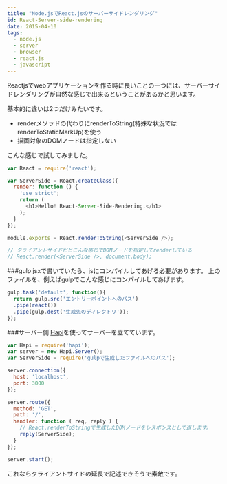 ```yaml
---
title: "Node.jsでReact.jsのサーバーサイドレンダリング"
id: React-Server-side-rendering
date: 2015-04-10
tags:
  - node.js
  - server
  - browser
  - react.js
  - javascript
---
```


Reactjsでwebアプリケーションを作る時に良いことの一つには、サーバーサイドレンダリングが自然な感じで出来るということがあるかと思います。

基本的に違いは2つだけみたいです。
- renderメソッドの代わりにrenderToString(特殊な状況ではrenderToStaticMarkUp)を使う
- 描画対象のDOMノードは指定しない

こんな感じで試してみました。
```javascript
var React = require('react');

var ServerSide = React.createClass({
  render: function () {
    'use strict';
    return (
      <h1>Hello! React-Server-Side-Rendering.</h1>
    );
  }
});

module.exports = React.renderToString(<ServerSide />);

// クライアントサイドだとこんな感じでDOMノードを指定してrenderしている
// React.render(<ServerSide />, document.body);
```

###gulp
jsxで書いていたら、jsにコンパイルしてあげる必要があります。
上のファイルを、例えばgulpでこんな感じにコンパイルしてあげます。

```javascript
gulp.task('default', function(){
  return gulp.src('エントリーポイントへのパス')
  .pipe(react())
  .pipe(gulp.dest('生成先のディレクトリ'));
});

```

###サーバー側
[Hapi](http://hapijs.com/)を使ってサーバーを立てています。

```javascript
var Hapi = require('hapi');
var server = new Hapi.Server();
var ServerSide = require('gulpで生成したファイルへのパス');

server.connection({
  host: 'localhost',
  port: 3000
});

server.route({
  method: 'GET',
  path: '/',
  handler: function ( req, reply ) {
    // React.renderToStringで生成したDOMノードをレスポンスとして返します。
    reply(ServerSide);
  }
});

server.start();
```

これならクライアントサイドの延長で記述できそうで素敵です。

